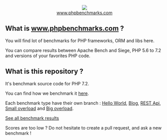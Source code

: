 <p align="center">
  <img src="http://www.phpbenchmarks.com/images/logo_github.png">
  <br>
  <a href="http://www.phpbenchmarks.com" target="_blank">www.phpbenchmarks.com</a>
</p>

## What is www.phpbenchmarks.com ?

You will find lot of benchmarks for PHP frameworks, ORM and libs here.

You can compare results between Apache Bench and Siege, PHP 5.6 to 7.2 and versions of your favorites PHP code.

## What is this repository ?

It's benchmark source code for PHP 7.2.

You can find how we benchmark it [here](http://www.phpbenchmarks.com/en/benchmark-protocol).

Each benchmark type have their own branch :
[Hello World](https://github.com/phpbenchmarks/php-7-2/tree/helloworld),
[Blog](https://github.com/phpbenchmarks/php-7-2/tree/blog),
[REST Api](https://github.com/phpbenchmarks/php-7-2/tree/restapi),
[Small overload](https://github.com/phpbenchmarks/php-7-2/tree/smalloverload)
and [Big overload](https://github.com/phpbenchmarks/php-7-2/tree/bigoverload).

[See all benchmark results](http://www.phpbenchmarks.com/en/benchmark/apache-bench/php-7.2.html)

Scores are too low ? Do not hesitate to create a pull request, and ask a new benchmark !
